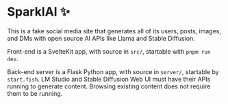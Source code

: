 # SparklAI ✨

This is a fake social media site that generates all of its users, posts, images, and DMs with open source AI APIs like Llama and Stable Diffusion.

Front-end is a SvelteKit app, with source in `src/`, startable with `pnpm run dev`.

Back-end server is a Flask Python app, with source in `server/`, startable by `start.fish`. LM Studio and Stable Diffusion Web UI must have their APIs running to generate content. Browsing existing content does not require them to be running.
